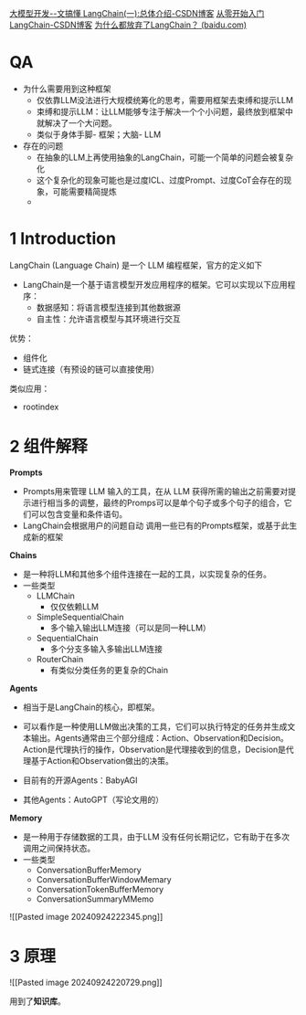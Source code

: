 [大模型开发--文搞懂 LangChain(一):总体介绍-CSDN博客](https://blog.csdn.net/qingkahui24689/article/details/141186244)
[从零开始入门 LangChain-CSDN博客](https://blog.csdn.net/2301_81940605/article/details/137627288)
[为什么都放弃了LangChain？ (baidu.com)](https://baijiahao.baidu.com/s?id=1802740260520832066&wfr=spider&for=pc)
# QA
- 为什么需要用到这种框架
	- 仅依靠LLM没法进行大规模统筹化的思考，需要用框架去束缚和提示LLM
	- 束缚和提示LLM：让LLM能够专注于解决一个个小问题，最终放到框架中就解决了一个大问题。
	- 类似于身体手脚- 框架；大脑- LLM
- 存在的问题
	- 在抽象的LLM上再使用抽象的LangChain，可能一个简单的问题会被复杂化
	- 这个复杂化的现象可能也是过度ICL、过度Prompt、过度CoT会存在的现象，可能需要精简提炼
	- 

# 1 Introduction

LangChain (Language Chain) 是一个 LLM 编程框架，官方的定义如下
- LangChain是一个基于语言模型开发应用程序的框架。它可以实现以下应用程序：
	- 数据感知：将语言模型连接到其他数据源
	- 自主性：允许语言模型与其环境进行交互

优势：
- 组件化
- 链式连接（有预设的链可以直接使用）

类似应用：
- rootindex

# 2 组件解释

**Prompts**
- Prompts用来管理 LLM 输入的工具，在从 LLM 获得所需的输出之前需要对提示进行相当多的调整，最终的Promps可以是单个句子或多个句子的组合，它们可以包含变量和条件语句。
- LangChain会根据用户的问题自动  调用一些已有的Prompts框架，或基于此生成新的框架

**Chains**
- 是一种将LLM和其他多个组件连接在一起的工具，以实现复杂的任务。
- 一些类型
	- LLMChain
		- 仅仅依赖LLM
	- SimpleSequentialChain
		- 多个输入输出LLM连接（可以是同一种LLM）
	- SequentialChain
		- 多个分支多输入多输出LLM连接
	- RouterChain
		- 有类似分类任务的更复杂的Chain

**Agents**
- 相当于是LangChain的核心，即框架。
- 可以看作是一种使用LLM做出决策的工具，它们可以执行特定的任务并生成文本输出。Agents通常由三个部分组成：Action、Observation和Decision。Action是代理执行的操作，Observation是代理接收到的信息，Decision是代理基于Action和Observation做出的决策。

- 目前有的开源Agents：BabyAGI
- 其他Agents：AutoGPT（写论文用的）

**Memory**
- 是一种用于存储数据的工具，由于LLM 没有任何长期记忆，它有助于在多次调用之间保持状态。
- 一些类型
	- ConversationBufferMemory
	- ConversationBufferWindowMemary
	- ConversationTokenBufferMemory
	- ConversationSummaryMMemo

![[Pasted image 20240924222345.png]]
# 3 原理

![[Pasted image 20240924220729.png]]

用到了**知识库**。
